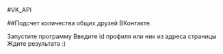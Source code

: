 #VK_API

##Подсчет количества общих друзей ВКонтакте.

Запустите программу
Введите id профиля или ник из адреса страницы
Ждите результата :)
